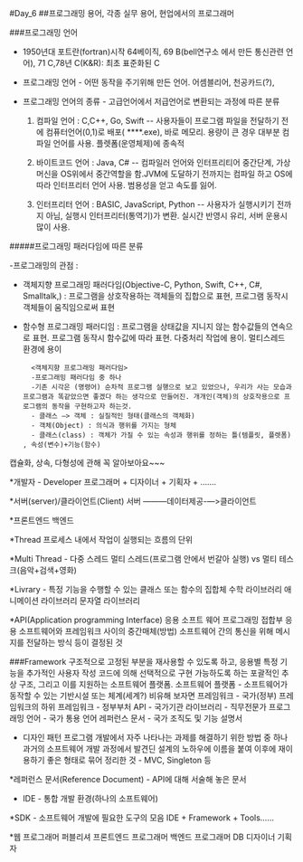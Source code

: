 #Day_6
##프로그래밍 용어, 각종 실무 용어, 현업에서의 프로그래머

###프로그래밍 언어

* 1950년대 포트란(fortran)시작
  64베이직,
  69 B(bell연구소 에서 만든 통신관련 언어), 71 C,78년 C(K&R): 최초 표준화된 C

- 프로그래밍 언어 - 어떤 동작을 주기위해 만든 언어. 어셈블리어, 천공카드(?),

- 프로그래밍 언어의 종류 - 고급언어에서 저급언어로 변환되는 과정에 따른 분류

	1. 컴파일 언어 : C,C++, Go, Swift
     -- 사용자들이 프로그램 파일을 전달하기 전에 컴퓨터언어(0,1)로 배포( ****.exe), 바로 메모리. 용량이 큰 경우 대부분 컴파일 언어를 사용. 플렛폼(운영체제)에 종속적
	
	2. 바이트코드 언어 : Java, C#
     -- 컴파일러 언어와 인터프리티어 중간단계, 가상머신을 OS위에서 중간역할을 함.JVM에 도달하기 전까지는 컴파일 하고 OS에 따라 인터프리터 언어 사용. 범용성을 얻고 속도를 잃어.
	
	3. 인터프리터 언어 : BASIC, JavaScript, Python
     -- 사용자가 실행시키기 전까지 아님, 실행시 인터프리터(통역기)가 변환. 실시간 반영시 유리, 서버 운용시 많이 사용.

#####프로그래밍 패러다임에 따른 분류

-프로그래밍의 관점 :

- 객체지향 프로그래밍 패러다임(Objective-C, Python, Swift, C++, C#, Smalltalk,) : 프로그램을 상호작용하는 객체들의 집합으로 표현, 프로그램 동작시 객체들이 움직임으로써 표현

- 함수형 프로그래밍 패러디임 : 프로그램을 상태값을 지니지 않는 함수값들의 연속으로 표현. 프로그램 동작시 함수값에 따라 표현. 다중처리 작업에 용이. 멀티스레드 환경에 용이

		<객체지향 프로그래밍 패러다임>
		-프로그래밍 패러다임 중 하나
		-기존 시각은 (명령어) 순차적 프로그램 실행으로 보고 있었으나, 우리가 사는 모습과 프로그램과 똑같았으면 좋겠다 하는 생각으로 만들어진. 개개인(객체)의 상호작용으로 프로그램의 동작을 구현하고자 하는것.
		- 클래스 —> 객체 : 실질적인 형태(클래스의 객체화)
		- 객체(Object) : 의식과 행위를 가지는 형체
		- 클래스(class) : 객체가 가질 수 있는 속성과 행위를 정하는 틀(템플릿, 플렛폼) , 속성(변수)+기능(함수)

캡슐화, 상속, 다형성에 관해 꼭 알아보아요~~~

*개발자 - Developer
     프로그래머 + 디자이너 + 기획자 + …….

*서버(server)/클라이언트(Client)
     서버 ———데이터제공-—>클라이언트

*프론트엔드 백엔드

*Thread
     프로세스 내에서 작업이 실행되는 흐름의 단위

*Multi Thread - 다중 스레드
     멀티 스레드(프로그램 안에서 번갈아 실행) vs 멀티 테스크(음악+검색+영화)

*Livrary - 특정 기능을 수행할 수 있는 클래스 또는 함수의 집합체
     수학 라이브러리
     애니메이션 라이브러리
     문자열 라이브러리

*API(Application programming Interface)
     응용 소프트 웨어 프로그래밍 접합부
     응용 소프트웨어와 프레임워크 사이의 중간매체(방법)
     소프트웨어 간의 통신을 위해 메시지를 전달하는 방식 등이 결정된 것

###Framework
     구조적으로 고정된 부분을 재사용할 수 있도록 하고, 응용별 특정 기능을 추가적인 사용자 작성 코드에 의해 선택적으로 구현 가능하도록 하는 포괄적인 추상 구조, 그리고 이를 지원하는 소프트웨어 플랫폼.
     소프트웨어 플랫폼 - 소프트웨어가 동작할 수 있는 기반시설 또는 체계(세계?)
     비유해 보자면
          프레임워크 - 국가(정부)
          프레임워크의 하위 프레임워크 - 정부부처
          API - 국가기관
          라이브러리 - 직무전문가
          프로그래밍 언어 - 국가 통용 언어
          레퍼런스 문서 - 국가 조직도 및 기능 설명서

* 디자인 패턴
     프로그램 개발에서 자주 나타나는 과제를 해결하기 위한 방법 중 하나
     과거의 소프트웨어 개발 과정에서 발견딘 설계의 노하우에 이름을 붙여 이후에 재이용하기 좋은 형태로 묶어 정리한 것 - MVC, Singleton 등

*레퍼런스 문서(Reference Document) - API에 대해 서술해 놓은 문서

* IDE - 통합 개발 환경(하나의 소프트웨어)

*SDK - 소프트웨어 개발에 필요한 도구의 모음 IDE + Framework + Tools…...

*웹 프로그래머
     퍼블리셔
     프론트엔드 프로그래머
     백엔드 프로그래머
     DB
     디자이너
     기획자